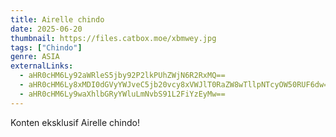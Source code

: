 ```yaml
---
title: Airelle chindo
date: 2025-06-20
thumbnail: https://files.catbox.moe/xbmwey.jpg
tags: ["Chindo"]
genre: ASIA
externalLinks:
  - aHR0cHM6Ly92aWRleS5jby92P2lkPUhZWjN6R2RxMQ==
  - aHR0cHM6Ly8xMDI0dGVyYWJveC5jb20vcy8xVWJlT0RaZW8wTllpNTcyOW50RUF6dw==
  - aHR0cHM6Ly9waXhlbGRyYWluLmNvbS91L2FiYzEyMw==
---
```

Konten eksklusif Airelle chindo!
